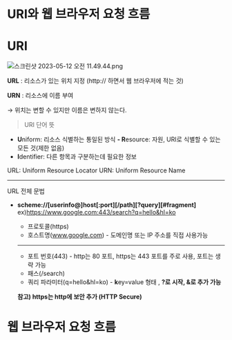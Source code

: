 # URI와 웹 브라우저 요청 흐름

# URI

![스크린샷 2023-05-12 오전 11.49.44.png](URI%E1%84%8B%E1%85%AA%20%E1%84%8B%E1%85%B0%E1%86%B8%20%E1%84%87%E1%85%B3%E1%84%85%E1%85%A1%E1%84%8B%E1%85%AE%E1%84%8C%E1%85%A5%20%E1%84%8B%E1%85%AD%E1%84%8E%E1%85%A5%E1%86%BC%20%E1%84%92%E1%85%B3%E1%84%85%E1%85%B3%E1%86%B7%204362365fac32408999b01bdec48857ac/%25E1%2584%2589%25E1%2585%25B3%25E1%2584%258F%25E1%2585%25B3%25E1%2584%2585%25E1%2585%25B5%25E1%2586%25AB%25E1%2584%2589%25E1%2585%25A3%25E1%2586%25BA_2023-05-12_%25E1%2584%258B%25E1%2585%25A9%25E1%2584%258C%25E1%2585%25A5%25E1%2586%25AB_11.49.44.png)

**URL** : 리소스가 있는 위치 지정 (http:// 하면서 웹 브라우저에 적는 것)

**URN** : 리소스에 이름 부여

→ 위치는 변할 수 있지만 이름은 변하지 않는다.

> URI 단어 뜻
- **U**niform: 리소스 식별하는 통일된 방식
**- R**esource: 자원, URI로 식별할 수 있는 모든 것(제한 없음)
- **I**dentifier: 다른 항목과 구분하는데 필요한 정보

URL: Uniform Resource Locator
URN: Uniform Resource Name
****
> 

URL 전체 문법

- **scheme://[userinfo@]host[:port][/path][?query][#fragment]**
ex)https://www.google.com:443/search?q=hello&hl=ko
    - 프로토콜(https)
    - 호스트명(www.google.com) - 도메인명 또는 IP 주소를 직접 사용가능
    ****
    - 포트 번호(443) - http는 80 포트, https는 443 포트를 주로 사용, 포트는 생략 가능
    - 패스(/search)
    - 쿼리 파라미터(q=hello&hl=ko) - **k**ey=value 형태 , **?로 시작, &로 추가 가능**
    
    **참고) https는 http에 보안 추가 (HTTP Secure)**
    

# 웹 브라우저 요청 흐름
